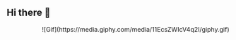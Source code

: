 ## Hi there 👋
<div align="right" >
  ![Gif](https://media.giphy.com/media/11EcsZWIcV4q2I/giphy.gif)

</div>
<!--
**lautato15/lautato15** is a ✨ _special_ ✨ repository because its `README.md` (this file) appears on your GitHub profile.

Here are some ideas to get you started:

- 🔭 I’m currently working on ...
- 🌱 I’m currently learning ...
- 👯 I’m looking to collaborate on ...
- 🤔 I’m looking for help with ...
- 💬 Ask me about ...
- 📫 How to reach me: ...
- 😄 Pronouns: ...
- ⚡ Fun fact: ...
-->
